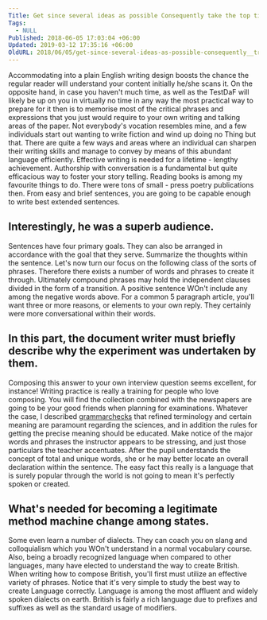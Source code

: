 ```yaml
---
Title: Get since several ideas as possible Consequently take the top tips you'll find with, and carry on to action five.
Tags:
  - NULL
Published: 2018-06-05 17:03:04 +06:00
Updated: 2019-03-12 17:35:16 +06:00
OldURL: 2018/06/05/get-since-several-ideas-as-possible-consequently__trashed/
---
```


<p>Accommodating into a plain English writing design boosts the chance the regular reader will understand your content initially he/she scans it. On the opposite hand, in case you haven't much time, as well as the TestDaF will likely be up on you in virtually no time in any way the most practical way to prepare for it then is to memorise most of the critical phrases and expressions that you just would require to your own writing and talking areas of the paper.<!--more--> Not everybody's vocation resembles mine, and a few individuals start out wanting to write fiction and wind up doing no Thing but that. There are quite a few ways and areas where an individual can sharpen their writing skills and manage to convey by means of this abundant language efficiently. Effective writing is needed for a lifetime - lengthy achievement. Authorship with conversation is a fundamental but quite efficacious way to foster your story telling. Reading books is among my favourite things to do. There were tons of small - press poetry publications then. From easy and brief sentences, you are going to be capable enough to write best extended sentences.   <h2>Interestingly, he was a superb audience.</h2><p>Sentences have four primary goals. They can also be arranged in accordance with the goal that they serve. Summarize the thoughts within the sentence. Let's now turn our focus on the following class of the sorts of phrases. Therefore there exists a number of words and phrases to create it through. Ultimately compound phrases may hold the independent clauses divided in the form of a transition. A positive sentence WOn't include any among the negative words above. For a common 5 paragraph article, you'll want three or more reasons, or elements to your own reply. They certainly were more conversational within their words.   <h2>In this part, the document writer must briefly describe why the experiment was undertaken by them.</h2><p>Composing this answer to your own interview question seems excellent, for instance! Writing practice is really a training for people who love composing. You will find the collection combined with the newspapers are going to be your good friends when planning for examinations. Whatever the case, I described <a href="https://grammarchecks.net/">grammarchecks</a> that refined terminology and certain meaning are paramount regarding the sciences, and in addition the rules for getting the precise meaning should be educated. Make notice of the major words and phrases the instructor appears to be stressing, and just those particulars the teacher accentuates. After the pupil understands the concept of total and unique words, she or he may better locate an overall declaration within the sentence. The easy fact this really is a language that is surely popular through the world is not going to mean it's perfectly spoken or created.  <h2>What's needed for becoming a legitimate method machine change among states.</h2><p>Some even learn a number of dialects. They can coach you on slang and colloquialism which you WOn't understand in a normal vocabulary course. Also, being a broadly recognized language when compared to other languages, many have elected to understand the way to create British. When writing how to compose British, you'll first must utilize an effective variety of phrases. Notice that it's very simple to study the best way to create Language correctly. Language is among the most affluent and widely spoken dialects on earth. British is fairly a rich language due to prefixes and suffixes as well as the standard usage of modifiers.
